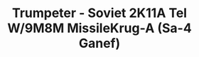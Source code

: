 ---
layout: product
title: "Trumpeter - Soviet 2K11A Tel W/9M8M MissileKrug-A (Sa-4 Ganef)"
price: "12000" 
desc: "N/A"
img_path: "/assets/img/TRU09523.jpg"
brand: "N/A"
available: false
special_offer: false
new: false
soon: false
cat: "010000"
subcat: "013400"
subsubcat: "0N/A"
sifra: "TRU09523"
popular: false
---